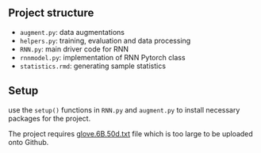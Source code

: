 ## Project structure



- `augment.py`: data augmentations
- `helpers.py`: training, evaluation and data processing
- `RNN.py`: main driver code for RNN
- `rnnmodel.py`: implementation of RNN Pytorch class
- `statistics.rmd`: generating sample statistics





## Setup

use the `setup()` functions in  `RNN.py` and `augment.py` to install necessary packages for the project.

The project requires [glove.6B.50d.txt](https://www.kaggle.com/datasets/watts2/glove6b50dtxt) file which is too large to be uploaded onto Github.
